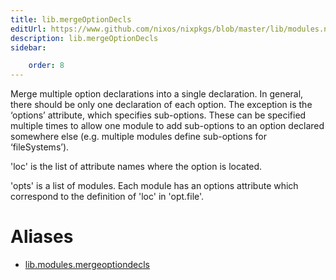 ```yaml
---
title: lib.mergeOptionDecls
editUrl: https://www.github.com/nixos/nixpkgs/blob/master/lib/modules.nix#L748C4
description: lib.mergeOptionDecls
sidebar:

    order: 8
---
```


Merge multiple option declarations into a single declaration.  In
general, there should be only one declaration of each option.
The exception is the ‘options’ attribute, which specifies
sub-options.  These can be specified multiple times to allow one
module to add sub-options to an option declared somewhere else
(e.g. multiple modules define sub-options for ‘fileSystems’).

'loc' is the list of attribute names where the option is located.

'opts' is a list of modules.  Each module has an options attribute which
correspond to the definition of 'loc' in 'opt.file'.


# Aliases

- [lib.modules.mergeoptiondecls](/nix-doc-comments/reference/lib/modules/lib-modules-mergeoptiondecls)


